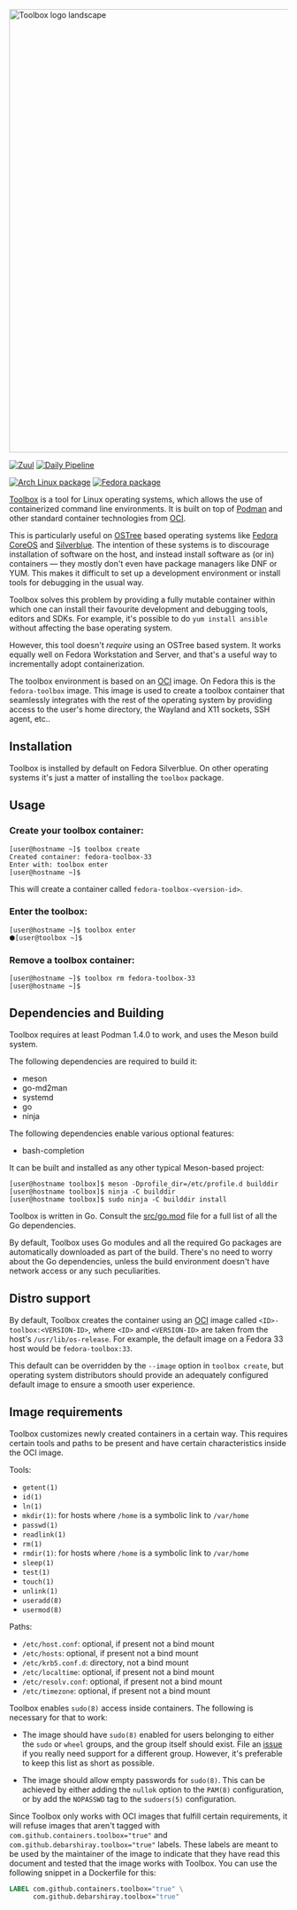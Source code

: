 <img src="../../../../data/logo/toolbox-logo-landscape.svg" alt="Toolbox logo landscape" width="800"/>

[![Zuul](https://zuul-ci.org/gated.svg)](https://softwarefactory-project.io/zuul/t/local/builds?project=containers/toolbox)
[![Daily Pipeline](https://softwarefactory-project.io/zuul/api/tenant/local/badge?project=containers/toolbox&pipeline=periodic)](https://softwarefactory-project.io/zuul/t/local/builds?project=containers%2Ftoolbox&pipeline=periodic)

[![Arch Linux package](https://img.shields.io/archlinux/v/community/x86_64/toolbox)](https://www.archlinux.org/packages/community/x86_64/toolbox/)
[![Fedora package](https://img.shields.io/fedora/v/toolbox/rawhide)](https://src.fedoraproject.org/rpms/toolbox/)

[Toolbox](https://github.com/containers/toolbox) is a tool for Linux operating
systems, which allows the use of containerized command line environments. It is
built on top of [Podman](https://podman.io/) and other standard container
technologies from [OCI](https://opencontainers.org/).

This is particularly useful on
[OSTree](https://ostree.readthedocs.io/en/latest/) based operating systems like
[Fedora CoreOS](https://coreos.fedoraproject.org/) and
[Silverblue](https://silverblue.fedoraproject.org/). The intention of these
systems is to discourage installation of software on the host, and instead
install software as (or in) containers — they mostly don't even have package
managers like DNF or YUM. This makes it difficult to set up a development
environment or install tools for debugging in the usual way.

Toolbox solves this problem by providing a fully mutable container within
which one can install their favourite development and debugging tools, editors
and SDKs. For example, it's possible to do `yum install ansible` without
affecting the base operating system.

However, this tool doesn't *require* using an OSTree based system. It works
equally well on Fedora Workstation and Server, and that's a useful way to
incrementally adopt containerization.

The toolbox environment is based on an [OCI](https://www.opencontainers.org/)
image. On Fedora this is the `fedora-toolbox` image. This image is used to
create a toolbox container that seamlessly integrates with the rest of the
operating system by providing access to the user's home directory, the Wayland
and X11 sockets, SSH agent, etc..

## Installation

Toolbox is installed by default on Fedora Silverblue. On other operating
systems it's just a matter of installing the `toolbox` package.

## Usage

### Create your toolbox container:
```console
[user@hostname ~]$ toolbox create
Created container: fedora-toolbox-33
Enter with: toolbox enter
[user@hostname ~]$
```
This will create a container called `fedora-toolbox-<version-id>`.

### Enter the toolbox:
```console
[user@hostname ~]$ toolbox enter
⬢[user@toolbox ~]$
```

### Remove a toolbox container:
```console
[user@hostname ~]$ toolbox rm fedora-toolbox-33
[user@hostname ~]$
```

## Dependencies and Building

Toolbox requires at least Podman 1.4.0 to work, and uses the Meson build
system.

The following dependencies are required to build it:
- meson
- go-md2man
- systemd
- go
- ninja

The following dependencies enable various optional features:
- bash-completion

It can be built and installed as any other typical Meson-based project:
```console
[user@hostname toolbox]$ meson -Dprofile_dir=/etc/profile.d builddir
[user@hostname toolbox]$ ninja -C builddir
[user@hostname toolbox]$ sudo ninja -C builddir install
```

Toolbox is written in Go. Consult the
[src/go.mod](https://github.com/containers/toolbox/blob/main/src/go.mod) file
for a full list of all the Go dependencies.

By default, Toolbox uses Go modules and all the required Go packages are
automatically downloaded as part of the build. There's no need to worry about
the Go dependencies, unless the build environment doesn't have network access
or any such peculiarities.

## Distro support

By default, Toolbox creates the container using an
[OCI](https://www.opencontainers.org/) image called
`<ID>-toolbox:<VERSION-ID>`, where `<ID>` and `<VERSION-ID>` are taken from the
host's `/usr/lib/os-release`. For example, the default image on a Fedora 33
host would be `fedora-toolbox:33`.

This default can be overridden by the `--image` option in `toolbox create`,
but operating system distributors should provide an adequately configured
default image to ensure a smooth user experience.

## Image requirements

Toolbox customizes newly created containers in a certain way. This requires
certain tools and paths to be present and have certain characteristics inside
the OCI image.

Tools:
* `getent(1)`
* `id(1)`
* `ln(1)`
* `mkdir(1)`: for hosts where `/home` is a symbolic link to `/var/home`
* `passwd(1)`
* `readlink(1)`
* `rm(1)`
* `rmdir(1)`: for hosts where `/home` is a symbolic link to `/var/home`
* `sleep(1)`
* `test(1)`
* `touch(1)`
* `unlink(1)`
* `useradd(8)`
* `usermod(8)`

Paths:
* `/etc/host.conf`: optional, if present not a bind mount
* `/etc/hosts`: optional, if present not a bind mount
* `/etc/krb5.conf.d`: directory, not a bind mount
* `/etc/localtime`: optional, if present not a bind mount
* `/etc/resolv.conf`: optional, if present not a bind mount
* `/etc/timezone`: optional, if present not a bind mount

Toolbox enables `sudo(8)` access inside containers. The following is necessary
for that to work:

* The image should have `sudo(8)` enabled for users belonging to either the
  `sudo` or `wheel` groups, and the group itself should exist. File an
  [issue](https://github.com/containers/toolbox/issues/new) if you really need
  support for a different group. However, it's preferable to keep this list as
  short as possible.

* The image should allow empty passwords for `sudo(8)`. This can be achieved
  by either adding the `nullok` option to the `PAM(8)` configuration, or by
  add the `NOPASSWD` tag to the `sudoers(5)` configuration.

Since Toolbox only works with OCI images that fulfill certain requirements,
it will refuse images that aren't tagged with
`com.github.containers.toolbox="true"` and
`com.github.debarshiray.toolbox="true"` labels. These labels are meant to be
used by the maintainer of the image to indicate that they have read this
document and tested that the image works with Toolbox. You can use the
following snippet in a Dockerfile for this:
```Dockerfile
LABEL com.github.containers.toolbox="true" \
      com.github.debarshiray.toolbox="true"
```

